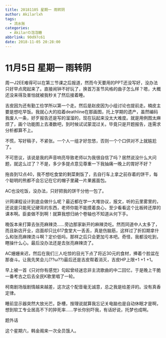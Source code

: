 ```yaml
---
title: 20181105 星期一 雨转阴
author: Akilarlxh
tags:
  - 流水账
categories:
  - Akilarの泡泡糖
abbrlink: 90d97c61
date: 2018-11-05 20:28:00
---
```

# 11月5日 星期一 雨转阴

周一J2EE难得可以在第三节课之后报道，然而今天要用的PPT还没写好，没办法只好早点爬起来了。直接闹钟不好玩了，换首万圣节风格的曲子怎么样？嗯，大概还没来得及害怕就被我秒关了然后接着睡。

吉皮因为还有勤工俭学所以第一个走。然后是赵皮因为小组讨论也提前走。楠皮主要是想吃早饭。我就心大的掐着deathline在那画图，托上学期的遗产，虽然编码我废人一条，好歹报告还是写的溜溜的，现在玩起来没太大难度。就是用例图太麻烦了，画个功能图上去凑数吧，到时候试试蒙混过关。毕竟只是开题报告，连需求分析都算不上。

不慌，写好稿子，不紧张。一个人一组才好忽悠，否则一个个口供对不上就尴尬了。

不可思议，该说是我的声音响亮导致老师以为我很自信了吗？居然说没什么大问题，就这么过了？不是，多少多提点意见尊重一下我抽痛一晚上的胃好不好？

拖沓到12点40，我不想吃食堂的剩菜剩饭了，去自行车上拿之前存着的饼干，每个聪明的熊都不会忘记在它的帽子里藏一片果酱面包。

AC也没吃饭，没办法，只好把我的饼干分他一包了。

计网课程设计到底会做什么呢？最近都在学一大堆协议，报文，听的云里雾里的，还说是只能死记硬背的东西，老师你能不能摸着良心，至少看看这个比板砖还厚的课本啊。臣妾做不到啊！就算我想归纳个卷轴也不知道从何下手。

晚饭本来打算去张亮麻辣烫……旁边那家新开的麻辣烫吃。然而同道中人太多了，而且新店开业，店面却只比617食堂大一丢丢，真是伤脑筋，这样过了折扣期拿什么和张亮麻辣烫斗啊？定价低吗，那样之后只会更加亏本吧。奇怪，我都没吃到，瞎操什么心。最后没办法还是去张亮麻辣烫了。

AC姗姗来迟，然后在我们三人吃惊的目光下点了将近30元的食材，捧着个脸盆在那奋斗。让我先笑会儿(??ω??)最后还是吉皮帮着消灭，吉皮HP上限+1 +1 +1。

早上被一首《只对你有感觉》勾起曾经迷恋非主流歌曲的中二回忆，于是晚上干脆一番考古之后去全民K歌里唱了一轮。

柯南剧场版剧情越来越差，这次这个配音毫无诚意，总之我是给差评的。没有真香定律。

睡前显示器突然大放光芒。卧槽，按理说就算我忘记关电脑也是自动休眠才是啊，想到软工专业居高不下的猝死率……学长你别吓我，有话好说，托梦也成啊。

题外话

这个星期六，韩金阁来一次全员饿人。





